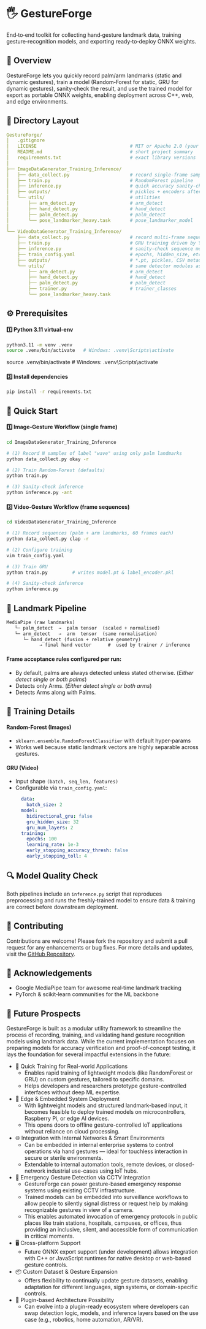 # 🖐️ GestureForge

End‑to‑end toolkit for collecting hand‑gesture landmark data, training gesture‑recognition models, and exporting ready‑to‑deploy ONNX weights.

## 📌 Overview
GestureForge lets you quickly record palm/arm landmarks (static and dynamic gestures), train a model (Random‑Forest for static, GRU for dynamic gestures), sanity‑check the result, and use the trained model for export as portable ONNX weights, enabling deployment across C++, web, and edge environments.

## 📂 Directory Layout
```yaml
GestureForge/
│   .gitignore
│   LICENSE                                  # MIT or Apache 2.0 (your pick)
│   README.md                                # short project summary
│   requirements.txt                         # exact library versions
│
├── ImageDataGenerator_Training_Inference/
│   ├── data_collect.py                      # record single‑frame samples
│   ├── train.py                             # RandomForest pipeline
│   ├── inference.py                         # quick accuracy sanity‑check
│   ├── outputs/                             # pickles + encoders after each run
│   └── utils/                               # utilities
│       ├── arm_detect.py                    # arm_detect
│       ├── hand_detect.py                   # hand_detect
│       ├── palm_detect.py                   # palm_detect
│       └── pose_landmarker_heavy.task       # pose_landmarker_model
│
└── VideoDataGenerator_Training_Inference/
    ├── data_collect.py                      # record multi‑frame sequences
    ├── train.py                             # GRU training driven by YAML
    ├── inference.py                         # sanity‑check sequence model
    ├── train_config.yaml                    # epochs, hidden_size, etc.
    ├── outputs/                             # *.pt, pickles, CSV metadata
    └── utils/                               # same detector modules as above
        ├── arm_detect.py                    # arm_detect
        ├── hand_detect.py                   # hand_detect
        ├── palm_detect.py                   # palm_detect
        ├── trainer.py                       # trainer_classes
        └── pose_landmarker_heavy.task 
```

## ⚙️ Prerequisites
#### 1️⃣ Python 3.11 virtual‑env
```bash
python3.11 -m venv .venv
source .venv/bin/activate   # Windows: .venv\Scripts\activate
```
source .venv/bin/activate   # Windows: .venv\Scripts\activate

#### 2️⃣ Install dependencies
```bash
pip install -r requirements.txt
```

## 🚀 Quick Start
#### 1️⃣ Image‑Gesture Workflow (single frame)
```bash
cd ImageDataGenerator_Training_Inference

# (1) Record N samples of label "wave" using only palm landmarks
python data_collect.py okay -r

# (2) Train Random‑Forest (defaults)
python train.py

# (3) Sanity‑check inference
python inference.py -ant
```

#### 2️⃣ Video‑Gesture Workflow (frame sequences)
```bash
cd VideoDataGenerator_Training_Inference

# (1) Record sequences (palm + arm landmarks, 60 frames each)
python data_collect.py clap -r

# (2) Configure training
vim train_config.yaml

# (3) Train GRU
python train.py         # writes model.pt & label_encoder.pkl

# (4) Sanity‑check inference
python inference.py
```

## 🔄 Landmark Pipeline
```txt
MediaPipe (raw landmarks)
   └─ palm_detect  →  palm tensor  (scaled + normalised)
   └─ arm_detect   →  arm  tensor  (same normalisation)
      └─ hand_detect (fusion + relative geometry)
            → final hand vector      #  used by trainer / inference
```
#### Frame acceptance rules configured per run:
- By default, palms are always detected unless stated otherwise. (_Either detect single or both palms_)
- Detects only Arms. (_Either detect single or both arms_)
- Detects Arms along with Palms.

## 🧠 Training Details
#### Random‑Forest (Images)
- `sklearn.ensemble.RandomForestClassifier` with default hyper‑params
- Works well because static landmark vectors are highly separable across gestures.

#### GRU (Video)
- Input shape `(batch, seq_len, features)`
- Configurable via `train_config.yaml`:
  ```yaml
    data:
      batch_size: 2
    model:
      bidirectional_gru: false
      gru_hidden_size: 32
      gru_num_layers: 2
    training:
      epochs: 100
      learning_rate: 1e-3
      early_stopping_accuracy_thresh: false
      early_stopping_toll: 4
  ```

## 🔍 Model Quality Check
Both pipelines include an `inference.py` script that reproduces preprocessing and runs the freshly‑trained model to ensure data & training are correct before downstream deployment.

## 🤝 Contributing
Contributions are welcome! Please fork the repository and submit a pull request for any enhancements or bug fixes. For more details and updates, visit the [GitHub Repository](https://github.com/tuhindutta/GestureForge).

## 🙏 Acknowledgements
- Google MediaPipe team for awesome real‑time landmark tracking
- PyTorch & scikit‑learn communities for the ML backbone

## 🔮 Future Prospects
GestureForge is built as a modular utility framework to streamline the process of recording, training, and validating hand gesture recognition models using landmark data. While the current implementation focuses on preparing models for accuracy verification and proof-of-concept testing, it lays the foundation for several impactful extensions in the future:
- 🚀 Quick Training for Real-world Applications
  - Enables rapid training of lightweight models (like RandomForest or GRU) on custom gestures, tailored to specific domains.
  - Helps developers and researchers prototype gesture-controlled interfaces without deep ML expertise.
- 📱 Edge & Embedded System Deployment
  - With lightweight models and structured landmark-based input, it becomes feasible to deploy trained models on microcontrollers, Raspberry Pi, or edge AI devices.
  - This opens doors to offline gesture-controlled IoT applications without reliance on cloud processing.
- 🌐 Integration with Internal Networks & Smart Environments
  - Can be embedded in internal enterprise systems to control operations via hand gestures — ideal for touchless interaction in secure or sterile environments.
  - Extendable to internal automation tools, remote devices, or closed-network industrial use-cases using IoT hubs.
- 🧠 Emergency Gesture Detection via CCTV Integration
  - GestureForge can power gesture-based emergency response systems using existing CCTV infrastructure.
  - Trained models can be embedded into surveillance workflows to allow people to silently signal distress or request help by making recognizable gestures in view of a camera.
  - This enables automated invocation of emergency protocols in public places like train stations, hospitals, campuses, or offices, thus providing an inclusive, silent, and accessible form of communication in critical moments.
- 🖥️ Cross-platform Support
  - Future ONNX export support (under development) allows integration with C++ or JavaScript runtimes for native desktop or web-based gesture controls.
- 📦 Custom Dataset & Gesture Expansion
  - Offers flexibility to continually update gesture datasets, enabling adaptation for different languages, sign systems, or domain-specific controls.
- 🧩 Plugin-based Architecture Possibility
  - Can evolve into a plugin-ready ecosystem where developers can swap detection logic, models, and inference layers based on the use case (e.g., robotics, home automation, AR/VR).
